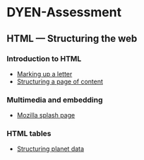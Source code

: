 # DYEN-Assessment

## HTML — Structuring the web
### Introduction to HTML
- [Marking up a letter](https://making-up-a-latter.netlify.app/)
- [Structuring a page of content](https://structuring-a-page-of-content.netlify.app/)

### Multimedia and embedding
- [Mozilla splash page](mozilla-splash-page-brandmalzy.netlify.app)

### HTML tables
- [Structuring planet data](https://structuring-planet-data.netlify.app/)
